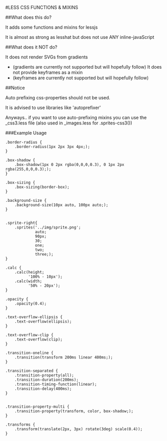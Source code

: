 #LESS CSS FUNCTIONS & MIXINS

##What does this do?

It adds some functions and mixins for lessjs

It is almost as strong as lesshat but does not use ANY inline-javaScript

##What does it NOT do?

It does not render SVGs from gradients
* (gradients are currently not supported but will hopefully follow)
It does not provide keyframes as a mixin
* (keyframes are currently not supported but will hopefully follow)

##Notice

Auto prefixing css-properties should not be used.

It is advised to use libraries like 'autoprefixer'

Anyways.. if you want to use auto-prefixing mixins you can use the _css3.less file (also used in _images.less for .sprites-css3())

###Example Usage


    .border-radius {
        .border-radius(1px 2px 3px 4px;);
    }

    .box-shadow {
        .box-shadow(1px 0 2px rgba(0,0,0,0.3), 0 1px 2px rgba(255,0,0,0.3););
    }

    .box-sizing {
        .box-sizing(border-box);
    }

    .background-size {
        .background-size(10px auto, 100px auto;);
    }


    .sprite-right{
        .sprites('../img/sprite.png';
                 auto;
                 90px;
                 30;
                 one;
                 two;
                 three;);
    }

    .calc {
        .calc(height;
              '100% - 10px');
        .calc(width;
              '50% - 20px');
    }

    .opacity {
        .opacity(0.4);
    }

    .text-overflow-ellipsis {
        .text-overflow(ellipsis);
    }

    .text-overflow-clip {
        .text-overflow(clip);
    }

    .transition-oneline {
        .transition(transform 200ms linear 400ms;);
    }

    .transition-separated {
        .transition-property(all);
        .transition-duration(200ms);
        .transition-timing-function(linear);
        .transition-delay(400ms);
    }


    .transition-property-multi {
        .transition-property(transform, color, box-shadow;);
    }

    .transforms {
        .transform(translate(2px, 3px) rotate(3deg) scale(0.4));
    }
